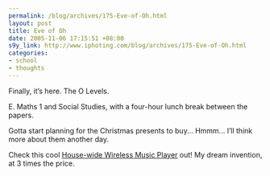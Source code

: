 ```yaml
--- 
permalink: /blog/archives/175-Eve-of-Oh.html
layout: post
title: Eve of Oh
date: 2005-11-06 17:15:51 +08:00
s9y_link: http://www.iphoting.com/blog/archives/175-Eve-of-Oh.html
categories: 
- school
- thoughts
---
```

<p class="whiteline"><p>Finally, it&#8217;s here. The O Levels.</p>
</p><p class="whiteline"><p>E. Maths 1 and Social Studies, with a four-hour lunch break between the papers.</p>
</p><p class="whiteline"><p>Gotta start planning for the Christmas presents to buy... Hmmm... I&#8217;ll think more about them another day.</p>
</p><p class="break"><p>Check this cool <a onclick="_gaq.push(['_trackPageview', '/extlink/sonos.com/']);"  href="http://sonos.com/">House-wide Wireless Music Player</a> out! My dream invention, at 3 times the price.</p></p>
